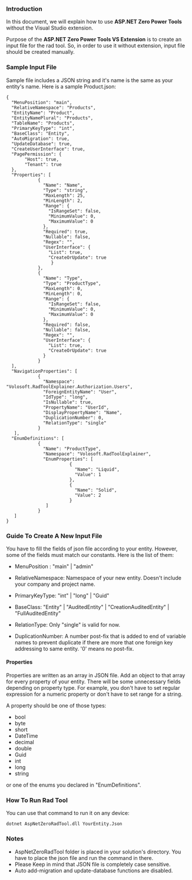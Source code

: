 
### Introduction

 In this document, we will explain how to use **ASP.NET Zero Power Tools** without the Visual Studio extension.
 
 Purpose of the **ASP.NET Zero Power Tools VS Extension** is to create an input file for the rad tool. So, in order to use it without extension, input file should be created manually. 

### Sample Input File

 Sample file includes a JSON string and it's name is the same as your entity's name. Here is a sample Product.json:

    {
      "MenuPosition": "main",
      "RelativeNamespace": "Products",
      "EntityName": "Product",
      "EntityNamePlural": "Products",
      "TableName": "Products",
      "PrimaryKeyType": "int",
      "BaseClass": "Entity",
      "AutoMigration": true,
      "UpdateDatabase": true,
      "CreateUserInterface": true,
      "PagePermission": {
           "Host": true,
           "Tenant": true
      },
      "Properties": [
                {
                  "Name": "Name",
                  "Type": "string",
                  "MaxLength": 25,
                  "MinLength": 2,
                  "Range": {
                    "IsRangeSet": false,
                    "MinimumValue": 0,
                    "MaximumValue": 0
                  },
                  "Required": true,
                  "Nullable": false,
                  "Regex": "",
                  "UserInterface": {
                    "List": true,
                    "CreateOrUpdate": true
                     }
                },
                {
                  "Name": "Type",
                  "Type": "ProductType",
                  "MaxLength": 0,
                  "MinLength": 0,
                  "Range": {
                    "IsRangeSet": false,
                    "MinimumValue": 0,
                    "MaximumValue": 0
                  },
                  "Required": false,
                  "Nullable": false,
                  "Regex": "",
                  "UserInterface": {
                    "List": true,
                    "CreateOrUpdate": true
                  }
                }
      ],
      "NavigationProperties": [
				{
                  "Namespace": "Volosoft.RadToolExplainer.Authorization.Users",
                  "ForeignEntityName": "User",
                  "IdType": "long",
                  "IsNullable": true,
                  "PropertyName": "UserId",
                  "DisplayPropertyName": "Name",
                  "DuplicationNumber": 0,
                  "RelationType": "single"
                }
	   ],
      "EnumDefinitions": [
                {
                  "Name": "ProductType",
                  "Namespace": "Volosoft.RadToolExplainer",
                  "EnumProperties": [
                            {
                              "Name": "Liquid",
                              "Value": 1
                            },
                            {
                              "Name": "Solid",
                              "Value": 2
                            }
                   ]
                }
       ]
    }

### Guide To Create A New Input File

You have to fill the fields of json file according to your entity. However, some of the fields must match our constants. Here is the list of them:

- MenuPosition : "main" | "admin"
     
- RelativeNamespace: Namespace of your new entity. Doesn't include your company and project name.
     
- PrimaryKeyType: "int" | "long" | "Guid"
     
- BaseClass: "Entity" | "AuditedEntity" | "CreationAuditedEntity" | "FullAuditedEntity"
     
- RelationType: Only "single" is valid for now.
     
- DuplicationNumber: A number post-fix that is added to end of variable names to prevent duplicate if there are more that one foreign key addressing to same entity. '0' means no post-fix.  


#### Properties

 Properties are written as an array in JSON file. Add an object to that array for every property of your entity. There will be some unnecessary fields depending on property type. For example, you don't have to set regular expression for a numeric property or don't have to set range for a string. 

A property should be one of those types:

 - bool
 - byte
 - short 
 - DateTime
 - decimal
 - double
 - Guid
 - int
 - long
 - string
 
 or one of the enums you declared in "EnumDefinitions".

### How To Run Rad Tool

You can use that command to run it on any device:

    dotnet AspNetZeroRadTool.dll YourEntity.Json

### Notes

 - AspNetZeroRadTool folder is placed in your solution's directory. You have to place the json file and run the command in there.
 - Please Keep in mind that JSON file is completely case sensitive. 
 - Auto add-migration and update-database functions are disabled.